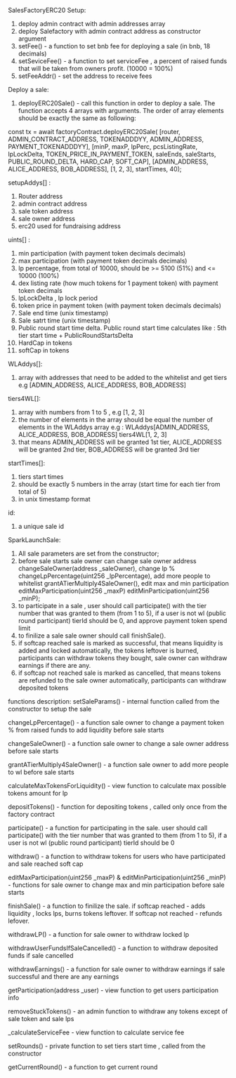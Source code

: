 SalesFactoryERC20 Setup:
1. deploy admin contract with admin addresses array
2. deploy Salefactory with admin contract address as constructor argument
3. setFee() - a function to set bnb fee for deploying a sale (in bnb, 18 decimals)
4. setSeviceFee() - a function to set serviceFee , a percent of raised funds that will be taken from owners profit. (10000 = 100%)
5. setFeeAddr() - set the address to receive fees

Deploy a sale: 
1. deployERC20Sale() - call this function in order to deploy a sale. The function accepts 4 arrays with arguments. The order of array elements should be exactly the same as following:

const tx = await factoryContract.deployERC20Sale(
        [router, ADMIN_CONTRACT_ADDRESS, TOKENADDDYY, ADMIN_ADDRESS, PAYMENT_TOKENADDDYY], 
        [minP, maxP, lpPerc, pcsListingRate, lpLockDelta, TOKEN_PRICE_IN_PAYMENT_TOKEN, 
         saleEnds, saleStarts, PUBLIC_ROUND_DELTA, HARD_CAP, SOFT_CAP],
        [ADMIN_ADDRESS, ALICE_ADDRESS, BOB_ADDRESS],
        [1, 2, 3],
        startTimes,
        40);

setupAddys[] : 
1. Router address
2. admin contract address    
3. sale token address
4. sale owner address
5. erc20 used for fundraising address

uints[] :

1. min participation (with payment token decimals decimals)
2. max participation (with payment token decimals decimals)
3. lp percentage, from total of 10000, should be >= 5100 (51%) and <= 10000 (100%)
4. dex listing rate (how much tokens for 1 payment token) with payment token decimals
5. lpLockDelta , lp lock period
6. token price in payment token (with payment token decimals decimals)
7. Sale end time (unix timestamp)
8. Sale satrt time (unix timestamp)
9. Public round start time delta. Public round start time calculates like : 5th tier start time + PublicRoundStartsDelta
10. HardCap in tokens
11. softCap in tokens 


WLAddys[]:
1. array with addresses that need to be added to the whitelist and get tiers
e.g [ADMIN_ADDRESS, ALICE_ADDRESS, BOB_ADDRESS]

tiers4WL[]: 
1. array with numbers from 1 to 5 , e.g [1, 2, 3]
2. the number of elements in the array should be equal the number of elements in the WLAddys array
e.g :
WLAddys[ADMIN_ADDRESS, ALICE_ADDRESS, BOB_ADDRESS]
tiers4WL[1, 2, 3]
3. that means ADMIN_ADDRESS will be granted 1st tier, 
ALICE_ADDRESS will be granted 2nd tier,
BOB_ADDRESS will be granted 3rd tier

startTimes[]:
1. tiers start times
2. should be exactly 5 numbers in the array (start time for each tier from total of 5)
3. in unix timestamp format 

id:
1. a unique sale id 


SparkLaunchSale: 
1. All sale parameters are set from the constructor;
2. before sale starts sale owner can change sale owner address changeSaleOwner(address _saleOwner), change lp % changeLpPercentage(uint256 _lpPercentage), add more people to whitelist grantATierMultiply4SaleOwner(), edit max and min participation editMaxParticipation(uint256 _maxP) editMinParticipation(uint256 _minP);
3. to participate in a sale , user should call participate() with the tier number that was granted to them (from 1 to 5), if a user is not wl (public round participant) tierId should be 0, and approve payment token spend limit
4. to finilize a sale sale owner should call finishSale(). 
5. if softcap reached sale is marked as successful, that means liquidity is added and locked automatically, the tokens leftover is burned, participants can withdraw tokens they bought, sale owner can withdraw earnings if there are any.
6. if softcap not reached sale is marked as cancelled, that means tokens are refunded to the sale owner automatically, participants can withdraw deposited tokens 

functions description:
setSaleParams() - internal function called from the constructor to setup the sale 

changeLpPercentage() - a function sale owner to change a payment token % from raised funds to add liquidity before sale starts

changeSaleOwner() - a function sale owner to change a sale owner address before sale starts

grantATierMultiply4SaleOwner() - a function sale owner to add more people to wl before sale starts

calculateMaxTokensForLiquidity() - view function to calculate max possible tokens amount for lp

depositTokens() - function for depositing tokens , called only once from the factory contract

participate() - a function for participating in the sale. user should call participate() with the tier number that was granted to them (from 1 to 5), if a user is not wl (public round participant) tierId should be 0 

withdraw() -  a function to withdraw tokens for users who have participated and sale reached soft cap

editMaxParticipation(uint256 _maxP) & editMinParticipation(uint256 _minP) -  functions for sale owner to change max and min participation before sale starts

finishSale() - a function to finilize the sale. if softcap reached - adds liquidity , locks lps, burns tokens leftover. If softcap not reached - refunds lefover.

withdrawLP() - a function for sale owner to withdraw locked lp 

withdrawUserFundsIfSaleCancelled() - a function to withdraw deposited funds if sale cancelled

withdrawEarnings() - a function for sale owner to withdraw earnings if sale successful and there are any earnings

getParticipation(address _user) -  view function to get users participation info 

removeStuckTokens() - an admin function to withdraw any tokens except of sale token and sale lps

_calculateServiceFee -  view function to calculate service fee

setRounds() - private function to set tiers start time , called from the constructor

getCurrentRound() - a function to get current round